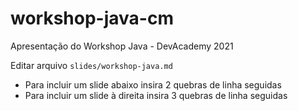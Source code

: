 # workshop-java-cm
Apresentação do Workshop Java - DevAcademy 2021

Editar arquivo `slides/workshop-java.md`
- Para incluir um slide abaixo insira 2 quebras de linha seguidas
- Para incluir um slide à direita insira 3 quebras de linha seguidas